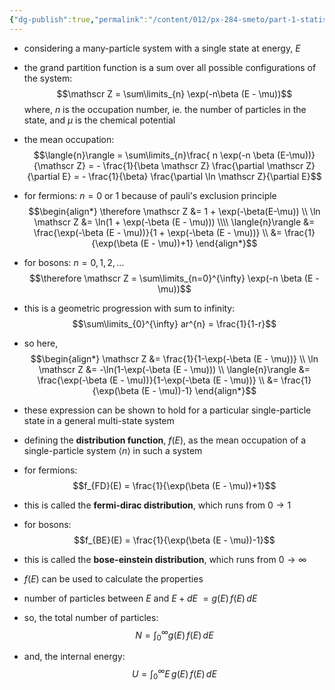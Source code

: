 ```yaml
---
{"dg-publish":true,"permalink":"/content/012/px-284-smeto/part-1-statistical-mechanics/l-exchange-symmetry/px-284-l3-distribution-functions/","noteIcon":"1","created":"2025-01-27T10:34:01.282+00:00","updated":"2025-02-06T14:20:59.791+00:00"}
---
```


- considering a many-particle system with a single state at energy, $E$
- the grand partition function is a sum over all possible configurations of the system:
$$\mathscr Z = \sum\limits_{n} \exp(-n\beta (E - \mu))$$
	where, $n$ is the occupation number, ie. the number of particles in the state, and ${} \mu$ is the chemical potential

- the mean occupation:
$$\langle{n}\rangle = \sum\limits_{n}\frac{ n \exp(-n \beta (E-\mu))}{\mathscr Z} = - \frac{1}{\beta \mathscr Z} \frac{\partial \mathscr Z}{\partial E} = - \frac{1}{\beta} \frac{\partial \ln \mathscr Z}{\partial E}$$

- for fermions: $n = 0$ or $1$ because of pauli's exclusion principle
$$\begin{align*}
\therefore \mathscr Z &= 1 + \exp(-\beta(E-\mu)) \\
\ln \mathscr  Z &= \ln(1 + \exp(-\beta (E - \mu))) \\\\
\langle{n}\rangle &= \frac{\exp(-\beta (E - \mu))}{1 + \exp(-\beta (E - \mu))} \\
&= \frac{1}{\exp(\beta (E - \mu))+1}
\end{align*}$$ 

- for bosons: $n = 0, 1, 2, \dots$
$$\therefore \mathscr Z = \sum\limits_{n=0}^{\infty} \exp(-n \beta (E - \mu))$$
- this is a geometric progression with sum to infinity: 
$$\sum\limits_{0}^{\infty} ar^{n} = \frac{1}{1-r}$$
- so here,
$$\begin{align*}
\mathscr Z &= \frac{1}{1-\exp(-\beta (E - \mu))} \\
\ln \mathscr Z &= -\ln(1-\exp(-\beta (E - \mu))) \\
\langle{n}\rangle &= \frac{\exp(-\beta (E - \mu))}{1-\exp(-\beta (E - \mu))} \\
&= \frac{1}{\exp(\beta (E - \mu))-1}
\end{align*}$$
- these expression can be shown to hold for a particular single-particle state in a general multi-state system

- defining the **distribution function**, $f(E)$, as the mean occupation of a single-particle system $\langle{n}\rangle$ in such a system
- for fermions:
$$f_{FD}(E) = \frac{1}{\exp(\beta (E - \mu))+1}$$
- this is called the **fermi-dirac distribution**, which runs from $0 \to 1$

- for bosons:
$$f_{BE}(E) = \frac{1}{\exp(\beta (E - \mu))-1}$$
- this is called the **bose-einstein distribution**, which runs from $0 \to \infty$

- $f(E)$ can be used to calculate the properties
- number of particles between $E$ and $E + dE$ $= g(E)\,f(E)\,dE$
- so, the total number of particles:
$$N = \int_{0}^{\infty} g(E)\, f(E)\, dE$$
- and, the internal energy:
$$U = \int_{0}^{\infty} E\, g(E)\, f(E)\, dE$$

